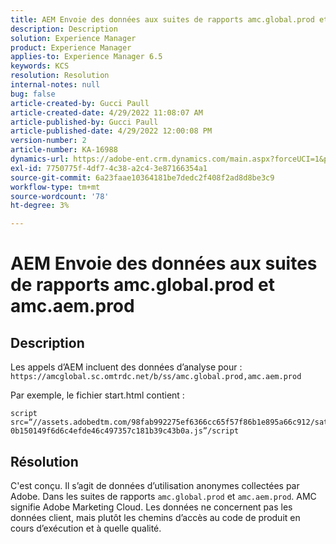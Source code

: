 ```yaml
---
title: AEM Envoie des données aux suites de rapports amc.global.prod et amc.aem.prod
description: Description
solution: Experience Manager
product: Experience Manager
applies-to: Experience Manager 6.5
keywords: KCS
resolution: Resolution
internal-notes: null
bug: false
article-created-by: Gucci Paull
article-created-date: 4/29/2022 11:08:07 AM
article-published-by: Gucci Paull
article-published-date: 4/29/2022 12:00:08 PM
version-number: 2
article-number: KA-16988
dynamics-url: https://adobe-ent.crm.dynamics.com/main.aspx?forceUCI=1&pagetype=entityrecord&etn=knowledgearticle&id=ca7ac9a4-acc7-ec11-a7b6-0022480a10ee
exl-id: 7750775f-4df7-4c38-a2c4-3e87166354a1
source-git-commit: 6a23faae10364181be7dedc2f408f2ad8d8be3c9
workflow-type: tm+mt
source-wordcount: '78'
ht-degree: 3%

---
```


# AEM Envoie des données aux suites de rapports amc.global.prod et amc.aem.prod

## Description



Les appels d’AEM incluent des données d’analyse pour : `https://amcglobal.sc.omtrdc.net/b/ss/amc.global.prod,amc.aem.prod`

Par exemple, le fichier start.html contient :

```
script src=“//assets.adobedtm.com/98fab992275ef6366cc65f57f86b1e895a66c912/satelliteLib-0b150149f6d6c4efde46c497357c181b39c43b0a.js”/script
```




## Résolution



C&#39;est conçu. Il s’agit de données d’utilisation anonymes collectées par Adobe. Dans les suites de rapports `amc.global.prod` et `amc.aem.prod`. AMC signifie Adobe Marketing Cloud. Les données ne concernent pas les données client, mais plutôt les chemins d’accès au code de produit en cours d’exécution et à quelle qualité.
